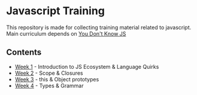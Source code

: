 # Javascript Training
This repository is made for collecting training material related to javascript. Main curriculum depends on [You Don't Know JS](https://github.com/getify/You-Dont-Know-JS)

## Contents
- [Week 1](https://github.com/ozgunbal/javascript-training/blob/master/week-1) - Introduction to JS Ecosystem & Language Quirks
- [Week 2](https://github.com/ozgunbal/javascript-training/blob/master/week-2) - Scope & Closures
- [Week 3](https://github.com/ozgunbal/javascript-training/blob/master/week-3) - this & Object prototypes
- [Week 4](https://github.com/ozgunbal/javascript-training/blob/master/week-4) - Types & Grammar